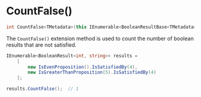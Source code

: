 # CountFalse()

```csharp
int CountFalse<TMetadata>(this IEnumerable<BooleanResultBase<TMetadata>> results)
```

The `CountFalse()` extension method is used to count the number of boolean results that are not satisfied.

```csharp
IEnumerable<BooleanResult<int, string>> results = 
    [
        new IsEvenProposition().IsSatisfiedBy(4),
        new IsGreaterThanProposition(5).IsSatisfiedBy(4)
    ];

results.CountFalse();  // 1
```